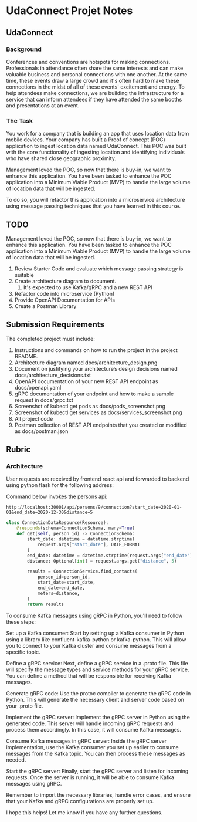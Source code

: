 # UdaConnect Projet Notes

## UdaConnect
### Background
Conferences and conventions are hotspots for making connections. Professionals in attendance often share the same interests and can make valuable business and personal connections with one another. At the same time, these events draw a large crowd and it's often hard to make these connections in the midst of all of these events' excitement and energy. To help attendees make connections, we are building the infrastructure for a service that can inform attendees if they have attended the same booths and presentations at an event.

### The Task
You work for a company that is building an app that uses location data from mobile devices. Your company has built a Proof of concept (POC) application to ingest location data named UdaConnect. This POC was built with the core functionality of ingesting location and identifying individuals who have shared close geographic proximity.

Management loved the POC, so now that there is buy-in, we want to enhance this application. You have been tasked to enhance the POC application into a Minimum Viable Product (MVP) to handle the large volume of location data that will be ingested.

To do so, you will refactor this application into a microservice architecture using message passing techniques that you have learned in this course.

## TODO

Management loved the POC, so now that there is buy-in, we want to enhance this application. You have been tasked to enhance the POC application into a Minimum Viable Product (MVP) to handle the large volume of location data that will be ingested.

1. Review Starter Code and evaluate which message passing strategy is suitable
2. Create architecture diagram to document.
   1. It's expected to use Kafka/gRPC and a new REST API
3. Refactor code into microservice (Python)
4. Provide OpenAPI Documentation for APIs
5. Create a Postman Library

## Submission Requirements
The completed project must include:

1. Instructions and commands on how to run the project in the project README.
2. Architecture diagram named docs/architecture_design.png
3. Document on justifying your architecture’s design decisions named docs/architecture_decisions.txt
4. OpenAPI documentation of your new REST API endpoint as docs/openapi.yaml
5. gRPC documentation of your endpoint and how to make a sample request in docs/grpc.txt
6. Screenshot of kubectl get pods as docs/pods_screenshot.png
7. Screenshot of kubectl get services as docs/services_screenshot.png
8. All project code
9. Postman collection of REST API endpoints that you created or modified as docs/postman.json



## Rubric

### Architecture

User requests are received by frontend react api and forwarded to backend using python flask for the following address:

Command below invokes the persons api:
```
http://localhost:30001/api/persons/9/connection?start_date=2020-01-01&end_date=2020-12-30&distance=5
```

```python
class ConnectionDataResource(Resource):
    @responds(schema=ConnectionSchema, many=True)
    def get(self, person_id) -> ConnectionSchema:
        start_date: datetime = datetime.strptime(
            request.args["start_date"], DATE_FORMAT
        )
        end_date: datetime = datetime.strptime(request.args["end_date"], DATE_FORMAT)
        distance: Optional[int] = request.args.get("distance", 5)

        results = ConnectionService.find_contacts(
            person_id=person_id,
            start_date=start_date,
            end_date=end_date,
            meters=distance,
        )
        return results
```

To consume Kafka messages using gRPC in Python, you'll need to follow these steps:

Set up a Kafka consumer: Start by setting up a Kafka consumer in Python using a library like confluent-kafka-python or kafka-python. This will allow you to connect to your Kafka cluster and consume messages from a specific topic.

Define a gRPC service: Next, define a gRPC service in a .proto file. This file will specify the message types and service methods for your gRPC service. You can define a method that will be responsible for receiving Kafka messages.

Generate gRPC code: Use the protoc compiler to generate the gRPC code in Python. This will generate the necessary client and server code based on your .proto file.

Implement the gRPC server: Implement the gRPC server in Python using the generated code. This server will handle incoming gRPC requests and process them accordingly. In this case, it will consume Kafka messages.

Consume Kafka messages in gRPC server: Inside the gRPC server implementation, use the Kafka consumer you set up earlier to consume messages from the Kafka topic. You can then process these messages as needed.

Start the gRPC server: Finally, start the gRPC server and listen for incoming requests. Once the server is running, it will be able to consume Kafka messages using gRPC.

Remember to import the necessary libraries, handle error cases, and ensure that your Kafka and gRPC configurations are properly set up.

I hope this helps! Let me know if you have any further questions.